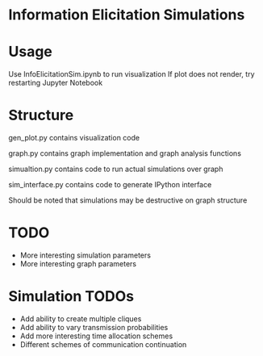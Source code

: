 # Information Elicitation Simulations

# Usage
Use InfoElicitationSim.ipynb to run visualization
If plot does not render, try restarting Jupyter Notebook

# Structure
gen_plot.py contains visualization code

graph.py contains graph implementation and graph analysis functions

simualtion.py contains code to run actual simulations over graph

sim_interface.py contains code to generate IPython interface

Should be noted that simulations may be destructive on graph structure

# TODO
* More interesting simulation parameters
* More interesting graph parameters

# Simulation TODOs
* Add ability to create multiple cliques
* Add ability to vary transmission probabilities
* Add more interesting time allocation schemes
* Different schemes of communication continuation
